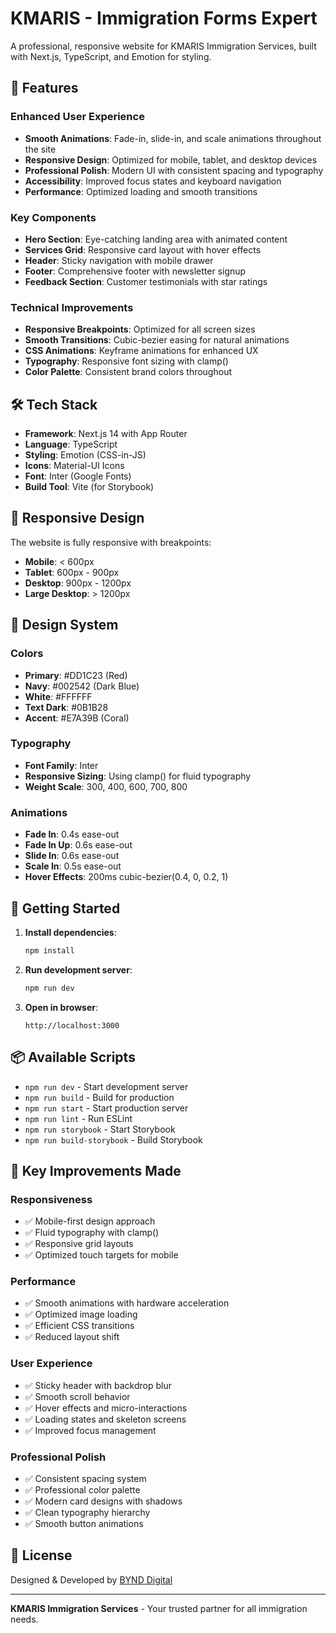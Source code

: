 # KMARIS - Immigration Forms Expert

A professional, responsive website for KMARIS Immigration Services, built with Next.js, TypeScript, and Emotion for styling.

## 🚀 Features

### Enhanced User Experience
- **Smooth Animations**: Fade-in, slide-in, and scale animations throughout the site
- **Responsive Design**: Optimized for mobile, tablet, and desktop devices
- **Professional Polish**: Modern UI with consistent spacing and typography
- **Accessibility**: Improved focus states and keyboard navigation
- **Performance**: Optimized loading and smooth transitions

### Key Components
- **Hero Section**: Eye-catching landing area with animated content
- **Services Grid**: Responsive card layout with hover effects
- **Header**: Sticky navigation with mobile drawer
- **Footer**: Comprehensive footer with newsletter signup
- **Feedback Section**: Customer testimonials with star ratings

### Technical Improvements
- **Responsive Breakpoints**: Optimized for all screen sizes
- **Smooth Transitions**: Cubic-bezier easing for natural animations
- **CSS Animations**: Keyframe animations for enhanced UX
- **Typography**: Responsive font sizing with clamp()
- **Color Palette**: Consistent brand colors throughout

## 🛠️ Tech Stack

- **Framework**: Next.js 14 with App Router
- **Language**: TypeScript
- **Styling**: Emotion (CSS-in-JS)
- **Icons**: Material-UI Icons
- **Font**: Inter (Google Fonts)
- **Build Tool**: Vite (for Storybook)

## 📱 Responsive Design

The website is fully responsive with breakpoints:
- **Mobile**: < 600px
- **Tablet**: 600px - 900px  
- **Desktop**: 900px - 1200px
- **Large Desktop**: > 1200px

## 🎨 Design System

### Colors
- **Primary**: #DD1C23 (Red)
- **Navy**: #002542 (Dark Blue)
- **White**: #FFFFFF
- **Text Dark**: #0B1B28
- **Accent**: #E7A39B (Coral)

### Typography
- **Font Family**: Inter
- **Responsive Sizing**: Using clamp() for fluid typography
- **Weight Scale**: 300, 400, 600, 700, 800

### Animations
- **Fade In**: 0.4s ease-out
- **Fade In Up**: 0.6s ease-out
- **Slide In**: 0.6s ease-out
- **Scale In**: 0.5s ease-out
- **Hover Effects**: 200ms cubic-bezier(0.4, 0, 0.2, 1)

## 🚀 Getting Started

1. **Install dependencies**:
   ```bash
   npm install
   ```

2. **Run development server**:
   ```bash
   npm run dev
   ```

3. **Open in browser**:
   ```
   http://localhost:3000
   ```

## 📦 Available Scripts

- `npm run dev` - Start development server
- `npm run build` - Build for production
- `npm run start` - Start production server
- `npm run lint` - Run ESLint
- `npm run storybook` - Start Storybook
- `npm run build-storybook` - Build Storybook

## 🎯 Key Improvements Made

### Responsiveness
- ✅ Mobile-first design approach
- ✅ Fluid typography with clamp()
- ✅ Responsive grid layouts
- ✅ Optimized touch targets for mobile

### Performance
- ✅ Smooth animations with hardware acceleration
- ✅ Optimized image loading
- ✅ Efficient CSS transitions
- ✅ Reduced layout shift

### User Experience
- ✅ Sticky header with backdrop blur
- ✅ Smooth scroll behavior
- ✅ Hover effects and micro-interactions
- ✅ Loading states and skeleton screens
- ✅ Improved focus management

### Professional Polish
- ✅ Consistent spacing system
- ✅ Professional color palette
- ✅ Modern card designs with shadows
- ✅ Clean typography hierarchy
- ✅ Smooth button animations

## 📄 License

Designed & Developed by [BYND Digital](http://bynddigital.co/)

---

**KMARIS Immigration Services** - Your trusted partner for all immigration needs.
